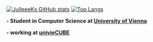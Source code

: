 [![JulleeeKs GitHub stats](https://github-readme-stats-sigma-five.vercel.app/api?username=julleeek&count_private=true&show_icons=true&theme=radical)](https://github.com/julleeek) [![Top Langs](https://github-readme-stats-sigma-five.vercel.app/api/top-langs/?username=JulleeeK&theme=radical)](https://github.com/julleeek)

**- Student in Computer Science at [University of Vienna](https://www.univie.ac.at/)**

**- working at [univieCUBE](https://github.com/univieCUBE)**
